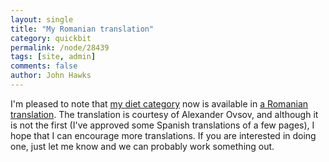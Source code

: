 ```yaml
---
layout: single 
title: "My Romanian translation" 
category: quickbit
permalink: /node/28439
tags: [site, admin] 
comments: false 
author: John Hawks 
---
```


I'm pleased to note that <a href="http://johnhawks.net/weblog/reviews/diet">my diet category</a> now is available in <a href="http://webhostinggeeks.com/science/reviews-ohnhawks-ro">a Romanian translation</a>. The translation is courtesy of Alexander Ovsov, and although it is not the first (I've approved some Spanish translations of a few pages), I hope that I can encourage more translations. If you are interested in doing one, just let me know and we can probably work something out. 

